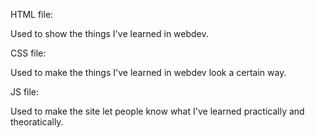HTML file: 

Used to show the things I've learned in webdev.

CSS file:

Used to make the things I've learned in webdev look a certain way.
 
JS file:

Used to make the site let people know what I've learned practically and theoratically. 